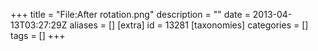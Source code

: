 +++
title = "File:After rotation.png"
description = ""
date = 2013-04-13T03:27:29Z
aliases = []
[extra]
id = 13281
[taxonomies]
categories = []
tags = []
+++



